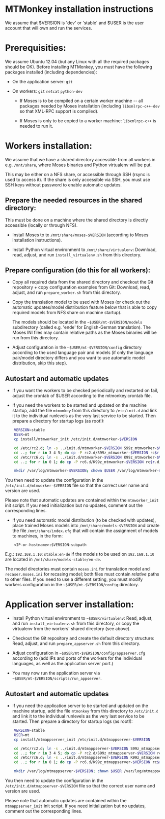 
MTMonkey installation instructions
==================================

We assume that $VERSION is 'dev' or 'stable' and $USER is the user account
that will own and run the services.

Prerequisities:
========================

We assume Ubuntu 12.04 (but any Linux with all the required packages should be OK).
Before installing MTMonkey, you must have the following packages installed
(including dependencies):

* On the application server: `git`

* On workers: `git` `netcat` `python-dev`

    * If Moses is to be compiled on a certain worker machine -- all packages
      needed by Moses installation (including `libxmlrpc-c++-dev` so that XML-RPC
      support is compiled).

    * If Moses is only to be copied to a worker machine: `libxmlrpc-c++` is
      needed to run it.

Workers installation:
=====================

We assume that we have a shared directory accessible from all workers in e.g. 
`/mnt/share`, where Moses binaries and Python virtualenv will be put. 

This may be either on a NFS share, or accessible through SSH (rsync is used to
access it). If the share is only accessible via SSH, you must use SSH keys without
password to enable automatic updates.

Prepare the needed resources in the shared directory:
-----------------------------------------------------

This must be done on a machine where the shared directory is directly accessible
(locally or through NFS).

* Install Moses to to `/mnt/share/moses-$VERSION` (according to Moses installation
  instructions).

* Install Python virtual environment to `/mnt/share/virtualenv`: 
  Download, read, adjust, and run `install_virtualenv.sh` from this directory.

Prepare configuration (do this for all workers):
------------------------------------------------

* Copy all required data from the shared directory and checkout the Git 
  repository + copy configuration examples from Git:
  Download, read, adjust, and run `prepare_worker.sh` from this directory.
 
* Copy the translation model to be used with Moses (or check out the
  automatic updates/model distribution feature below that is able to copy 
  required models from NFS share on machine startup).

  The models should be located in the `~$USER/mt-$VERSION/models` subdirectory 
  (called e.g. 'ende' for English-German translation).
  The Moses INI files may contain relative paths as the Moses binaries will be
  run from this directory.

* Adjust configuration in the `~$USER/mt-$VERSION/config` directory according
  to the used language pair and models (if only the language pair/model directory
  differs and you want to use automatic model distribution, skip this step).

Autostart and automatic updates
-------------------------------

* If you want the workers to be checked periodically and restarted on fail,
  adjust the crontab of $USER according to the mtmonkey.crontab file.

* If you need the workers to be started and updated on the machine startup, 
  add the file `mtmonkey` from this directory to `/etc/init.d` and link it to 
  the individual runlevels as the very last service to be started. Then prepare
  a directory for startup logs (as root!):

```bash
    VERSION=stable
    USER=mt
    cp install/mtmworker_init /etc/init.d/mtmworker-$VERSION

    cd /etc/rc2.d; ln -s ../init.d/mtmworker-$VERSION S99z_mtmworker-$VERSION;
    cd ..; for r in 3 4 5; do cp -P rc2.d/S99z_mtmworker-$VERSION rc$r.d; done
    cd /etc/rc6.d; ln -s ../init.d/mtmworker-$VERSION K99z_mtmworker-$VERSION; 
    cd ..; for r in 0 1; do cp -P rc6.d/K99z_mtmworker-$VERSION rc$r.d; done

    mkdir /var/log/mtmworker-$VERSION; chown $USER /var/log/mtmworker-$VERSION
```

  You then need to update the configuration in the `/etc/init.d/mtmworker-$VERSION`
  file so that the correct user name and version are used.

  Please note that automatic updates are contained within the `mtmworker_init` init
  script. If you need initialization but no updates, comment out the corresponding
  lines.

* If you need automatic model distribution (to be checked with updates), place
  trained Moses models into `/mnt/share/models-$VERSION` and create the file
  `/mnt/share/index.cfg` that will contain the assignment of models to
  machines, in the form:

```
    <IP-or-hostname>:$VERSION:subpath
```

  E.g.: `192.168.1.10:stable:en-de` if the models to be used on `192.168.1.10`
  are located in `/mnt/share/models-stable/en-de`. 

  The model directories must contain `moses.ini` for translation model and 
  `recaser.moses.ini` for recasing  model; both files must contain 
  *relative* paths to other files. If you need to use a different setting, you
  must modify workers configuration in the `~$USER/mt-$VERSION/config` directory.

Application server installation:
================================

* Install Python virtual environment to `~$USER/virtualenv`:
  Read, adjust, and run `install_virtualenv.sh` from this directory, or copy the 
  virtualenv from the workers' shared directory (see above).

* Checkout the Git repository and create the default directory structure: 
  Read, adjust, and run `prepare_appserver.sh` from this directory.

* Adjust configuration in `~$USER/mt-$VERSION/config/appserver.cfg` according to 
  (add IPs and ports of the workers for the individual languages, as well as the 
  application server port.)

* You may now run the application server via `~$USER/mt-$VERSION/scripts/run_appserver`.

Autostart and automatic updates
-------------------------------

* If you need the application server to be started and updated on the machine startup,
  add the file `mtmonkey` from this directory to `/etc/init.d` and link it to 
  the individual runlevels as the very last service to be started. Then prepare
  a directory for startup logs (as root!):

```bash
    VERSION=stable
    USER=mt
    cp install/mtmappserver_init /etc/init.d/mtmappserver-$VERSION

    cd /etc/rc2.d; ln -s ../init.d/mtmappserver-$VERSION S99z_mtmappserver-$VERSION;
    cd ..; for r in 3 4 5; do cp -P rc2.d/S99z_mtmappserver-$VERSION rc$r.d; done
    cd /etc/rc6.d; ln -s ../init.d/mtmappserver-$VERSION K99z_mtmappserver-$VERSION; 
    cd ..; for r in 0 1; do cp -P rc6.d/K99z_mtmappserver-$VERSION rc$r.d; done

    mkdir /var/log/mtmappserver-$VERSION; chown $USER /var/log/mtmappserver-$VERSION
```

  You then need to update the configuration in the `/etc/init.d/mtmappserver-$VERSION`
  file so that the correct user name and version are used.

  Please note that automatic updates are contained within the `mtmappserver_init` init
  script. If you need initialization but no updates, comment out the corresponding
  lines.
